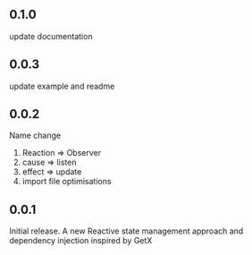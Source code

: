 ## 0.1.0
update documentation

## 0.0.3
update example and readme

## 0.0.2
Name change
1. Reaction => Observer
2. cause => listen
3. effect => update
4. import file optimisations

## 0.0.1
Initial release.
A new Reactive state management approach and dependency injection  inspired by GetX
